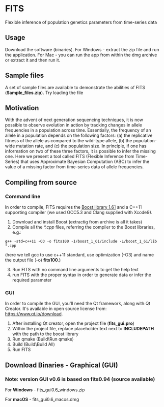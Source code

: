 # FITS
Flexible inference of population genetics parameters from time-series data

## Usage
Download the software (binaries). For Windows - extract the zip file and run the application. For Mac - you can run the app from within the dmg archive or extract it and then run it.

## Sample files
A set of sample files are available to demonstrate the abilities of FITS (**Sample_files.zip**).
Try loading the file 
## Motivation
With the advent of next generation sequencing techniques, it is now possible to observe evolution in action by tracking 
changes in allele frequencies in a population across time. 
Essentially, the frequency of an allele in a population depends on the following factors: 
(a) the replicative fitness of the allele as compared to the wild-type allele, 
(b) the population-wide mutation rate, and 
(c) the population size. In principle, if one has information on two of these three factors, it is possible to infer the missing one. 
Here we present a tool called FITS (Flexible Inference from Time-Series) that uses Approximate Bayesian Computation (ABC) to infer the 
value of a missing factor from time-series data of allele frequencies. 

## Compiling from source
### Command line
In order to compile, FITS requires the [Boost library 1.61](https://sourceforge.net/projects/boost/files/boost/1.61.0/) and a C++11 supporting compiler (we used GCC5.3 and Clang supplied with Xcode9).
1. Download and install Boost (extractig from archive is all it takes)
2. Compile all the *\*.cpp* files, referring the compiler to the Boost libraries, e.g.:
```
g++ -std=c++11 -O3 -o fits100 -I/boost_1_61/include -L/boost_1_61/lib *.cpp
```
(here we tell gcc to use c++11 standard, use optimization (-O3) and name the output file (-o) **fits100**.)

3. Run FITS with no command line arguments to get the help text
4. run FITS with the proper syntax in order to generate data or infer the required parameter

### GUI
In order to compile the GUI, you'll need the Qt framework, along with Qt Creator. It's available in open source license from: https://www.qt.io/download.
1. After installing Qt creator, open the project file (**fits_gui.pro**)
2. Within the project file, replace placeholder text next to __INCLUDEPATH__ with the path to the boost library
3. Run qmake (Build\Run qmake)
4. Build (Build\Build All)
5. Run FITS

## Download Binaries - Graphical (GUI)
### Note: version GUI v0.6 is based on fits0.94 (source available)
For __Windows__ - fits_gui0.6_windows.zip

For __macOS__ - fits_gui0.6_macos.dmg
